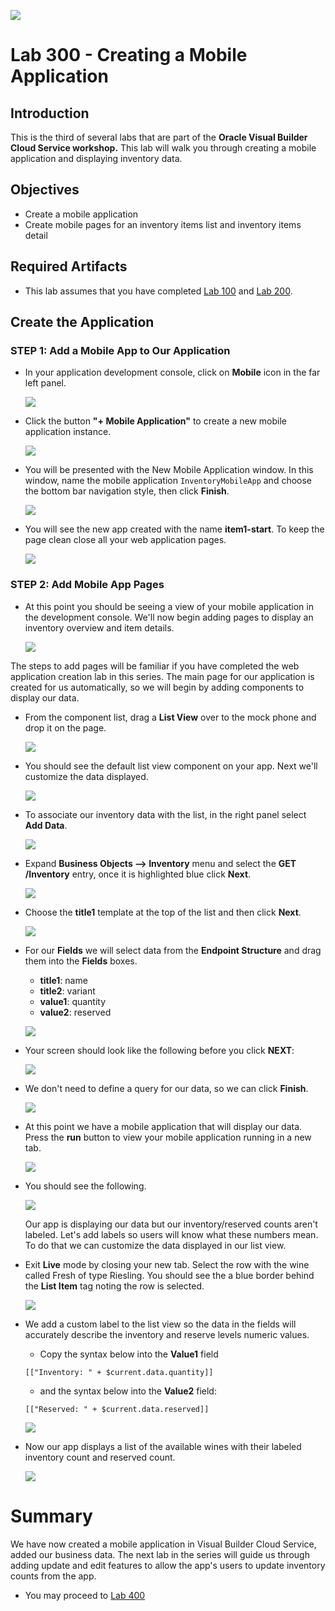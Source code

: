 ![](images/Picture-Title.png)

# Lab 300 - Creating a Mobile Application

## Introduction

This is the third of several labs that are part of the **Oracle Visual Builder Cloud Service workshop.** This lab will walk you through creating a mobile application and displaying inventory data.

## Objectives

- Create a mobile application
- Create mobile pages for an inventory items list and inventory items detail

## Required Artifacts

- This lab assumes that you have completed [Lab 100](LabGuide100.md) and [Lab 200](LabGuide200.md).

## Create the Application

### **STEP 1**: Add a Mobile App to Our Application

- In your application development console, click on **Mobile** icon in the far left panel.

  ![](images/300/moblieIcon.png)

- Click the button **"+ Mobile Application"** to create a new mobile application instance.

  ![](images/300/createMobileApp.png)

- You will be presented with the New Mobile Application window. In this window, name the mobile application ```InventoryMobileApp``` and choose the  bottom bar navigation style, then click **Finish**.

  ![](images/300/LabGuide300-93c6a76c.png)

- You will see the new app created with the name **item1-start**. To keep the page clean close all your web application pages.

  ![](images/300/LabGuide300-793ca291.png)

### **STEP 2**: Add Mobile App Pages

- At this point you should be seeing a view of your mobile application in the development console. We'll now begin adding pages to display an inventory overview and item details.

  ![](images/300/LabGuide300-6860aa88.png)

The steps to add pages will be familiar if you have completed the web application creation lab in this series. The main page for our application is created for us automatically, so we will begin by adding components to display our data.

- From the component list, drag a **List View** over to the mock phone and drop it on the page.

  ![](images/300/mobileListComponent.png)

- You should see the default list view component on your app. Next we'll customize the data displayed.

  ![](images/300/mobileListDefault.png)

- To associate our inventory data with the list, in the right panel select **Add Data**.

  ![](images/100/LabGuide100-6c8df0e9.png)

- Expand **Business Objects --> Inventory** menu and select the **GET /Inventory** entry, once it is highlighted blue click **Next**.

  ![](images/100/LabGuide100-95393e95.png)

- Choose the **title1** template at the top of the list and then click **Next**.

  ![](images/100/LabGuide100-faabe0ef.png)

- For our **Fields** we will select data from the **Endpoint Structure** and drag them into the **Fields** boxes.

  - **title1**: name
  - **title2**: variant
  - **value1**: quantity
  - **value2**: reserved

  ![](images/100/drag_drop_fields.png)

- Your screen should look like the following before you click **NEXT**:

  ![](images/100/final_fields.png)

- We don't need to define a query for our data, so we can click **Finish**.

  ![](images/100/finish.png)

- At this point we have a mobile application that will display our data. Press the **run** button to view your mobile application running in a new tab.

  ![](images/100/liveView.png)

- You should see the following.

  ![](images/300/mobileLive.png)

  Our app is displaying our data but our inventory/reserved counts aren't labeled. Let's add labels so users will know what these numbers mean. To do that we can customize the data displayed in our list view.

- Exit **Live** mode by closing your new tab. Select the row with the wine called Fresh of type Riesling. You should see the a blue border behind the **List Item** tag noting the row is selected.

  ![](images/100/listItem.png)

- We add a custom label to the list view so the data in the fields will accurately describe the inventory and reserve levels numeric values.

  - Copy the syntax below into the **Value1** field

  ```
  [["Inventory: " + $current.data.quantity]]
  ```

  - and the syntax below into the **Value2** field:

  ```
  [["Reserved: " + $current.data.reserved]]
  ```

  ![](images/100/LabGuide100-6a2979a3.png)

- Now our app displays a list of the available wines with their labeled inventory count and reserved count.

  ![](images/300/countsLabeled.png)

# Summary

  We have now created a mobile application in Visual Builder Cloud Service, added our business data. The next lab in the series will guide us through adding update and edit features to allow the app's users to update inventory counts from the app.

- You may proceed to [Lab 400](LabGuide400.md)
